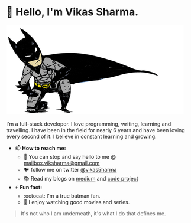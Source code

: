 # 👋 Hello, I'm Vikas Sharma.

![bgg](https://github.com/vikas0sharma/vikas0sharma/blob/master/batman.gif)

I'm a full-stack developer.
I love programming, writing, learning and travelling. I have been in the field for nearly 6 years and have been loving every second of it.
I believe in constant learning and growing. 

- 📫 __How to reach me:__
  - :e-mail: You can stop and say hello to me @ mailbox.viksharma@gmail.com 
  - :bird: follow me on twitter [@vikas5harma](https://twitter.com/vikas5harma)
  - :books: Read my blogs on [medium](https://vik-sharma.medium.com/) and [code project](https://www.codeproject.com/script/Membership/View.aspx?mid=11807614)
- ⚡ __Fun fact:__
  - :octocat: I'm a true batman fan.
  - :movie_camera: I enjoy watching good movies and series.
  
 > It's not who I am underneath, it's what I do that defines me.
  

<!--
**vikas0sharma/vikas0sharma** is a ✨ _special_ ✨ repository because its `README.md` (this file) appears on your GitHub profile.

Here are some ideas to get you started:

- 🔭 I’m currently working on ...
- 🌱 I’m currently learning ...
- 👯 I’m looking to collaborate on ...
- 🤔 I’m looking for help with ...
- 💬 Ask me about ...
- 📫 How to reach me: ...
- 😄 Pronouns: ...
- ⚡ Fun fact: ...
-->
